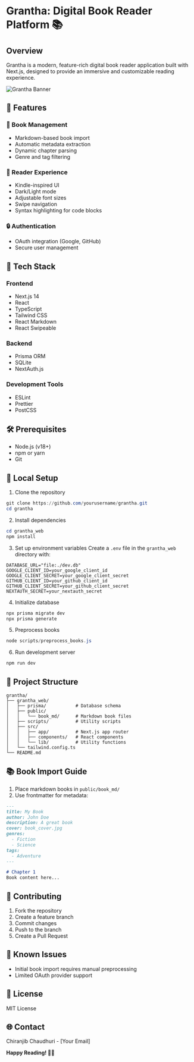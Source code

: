 # Grantha: Digital Book Reader Platform 📚

## Overview
Grantha is a modern, feature-rich digital book reader application built with Next.js, designed to provide an immersive and customizable reading experience.

![Grantha Banner](./grantha_web/public/grantha_banner.png)

## 🌟 Features

### 📖 Book Management
- Markdown-based book import
- Automatic metadata extraction
- Dynamic chapter parsing
- Genre and tag filtering

### 🎨 Reader Experience
- Kindle-inspired UI
- Dark/Light mode
- Adjustable font sizes
- Swipe navigation
- Syntax highlighting for code blocks

### 🔒 Authentication
- OAuth integration (Google, GitHub)
- Secure user management

## 🚀 Tech Stack

### Frontend
- Next.js 14
- React
- TypeScript
- Tailwind CSS
- React Markdown
- React Swipeable

### Backend
- Prisma ORM
- SQLite
- NextAuth.js

### Development Tools
- ESLint
- Prettier
- PostCSS

## 🛠 Prerequisites

- Node.js (v18+)
- npm or yarn
- Git

## 🔧 Local Setup

1. Clone the repository
```powershell
git clone https://github.com/yourusername/grantha.git
cd grantha
```

2. Install dependencies
```powershell
cd grantha_web
npm install
```

3. Set up environment variables
Create a `.env` file in the `grantha_web` directory with:
```
DATABASE_URL="file:./dev.db"
GOOGLE_CLIENT_ID=your_google_client_id
GOOGLE_CLIENT_SECRET=your_google_client_secret
GITHUB_CLIENT_ID=your_github_client_id
GITHUB_CLIENT_SECRET=your_github_client_secret
NEXTAUTH_SECRET=your_nextauth_secret
```

4. Initialize database
```powershell
npx prisma migrate dev
npx prisma generate
```

5. Preprocess books
```powershell
node scripts/preprocess_books.js
```

6. Run development server
```powershell
npm run dev
```

## 📂 Project Structure
```
grantha/
├── grantha_web/
│   ├── prisma/           # Database schema
│   ├── public/
│   │   └── book_md/      # Markdown book files
│   ├── scripts/          # Utility scripts
│   ├── src/
│   │   ├── app/          # Next.js app router
│   │   ├── components/   # React components
│   │   └── lib/          # Utility functions
│   └── tailwind.config.ts
└── README.md
```

## 📚 Book Import Guide

1. Place markdown books in `public/book_md/`
2. Use frontmatter for metadata:
```markdown
---
title: My Book
author: John Doe
description: A great book
cover: book_cover.jpg
genres: 
  - Fiction
  - Science
tags:
  - Adventure
---

# Chapter 1
Book content here...
```

## 🤝 Contributing

1. Fork the repository
2. Create a feature branch
3. Commit changes
4. Push to the branch
5. Create a Pull Request

## 🐛 Known Issues
- Initial book import requires manual preprocessing
- Limited OAuth provider support

## 📄 License
MIT License

## 🌐 Contact
Chiranjib Chaudhuri - [Your Email]

**Happy Reading! 📖✨**
